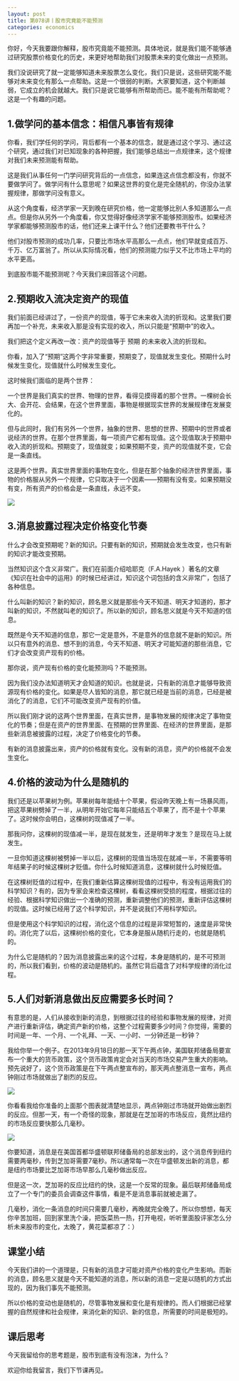 ```yaml
---
layout: post
title: 第078讲丨股市究竟能不能预测
categories: economics
---
```


你好，今天我要跟你解释，股市究竟能不能预测。具体地说，就是我们能不能够通过研究股票价格变化的历史，来更好地帮助我们对股票未来的变化做出一点预测。

我们没说研究了就一定能够知道未来股票怎么变化，我们只是说，这些研究能不能够对未来变化有那么一点帮助。这是一个很弱的判断。大家要知道，这个判断越弱，它成立的机会就越大。我们只是说它能够有所帮助而已。能不能有所帮助呢？这是一个有趣的问题。

## 1.做学问的基本信念：相信凡事皆有规律

你看，我们学任何的学问，背后都有一个基本的信念，就是通过这个学习、通过这个研究，通过我们对已知现象的各种把握，我们能够总结出一点规律来，这个规律对我们未来预测能有帮助。

这是我们从事任何一门学问研究背后的一点信念，如果连这点信念都没有，你就不要做学问了。做学问有什么意思呢？如果这世界的变化是完全随机的，你没办法掌握规律，那做学问没有意义。

从这个角度看，经济学家一天到晚在研究价格，他一定能够比别人多知道那么一点点。但是你从另外一个角度看，你又觉得好像经济学家不能够预测股市。如果经济学家都能够预测股市的话，他们还来上课干什么？他们还要教书干什么？

他们对股市预测的成功几率，只要比市场水平高那么一点点，他们早就变成百万、千万、亿万富翁了。所以从实际情况看，他们的预测能力似乎又不比市场上平均的水平更高。

到底股市能不能预测呢？今天我们来回答这个问题。

## 2.预期收入流决定资产的现值

我们前面已经讲过了，一份资产的现值，等于它未来收入流的折现和。这里我们要再加一个补充，未来收入那是没有实现的收入，所以只能是“预期中”的收入。

我们把这个定义再改一改：资产的现值等于 预期 的未来收入流的折现和。

你看，加入了“预期”这两个字非常重要，预期变了，现值就发生变化。预期什么时候发生变化，现值就什么时候发生变化。

这时候我们面临的是两个世界：

一个世界是我们真实的世界、物理的世界，看得见摸得着的那个世界。一棵树会长大、会开花、会结果，在这个世界里面，事物是根据现实世界的发展规律在发展变化的。

但与此同时，我们有另外一个世界，抽象的世界、思想的世界、预期中的世界或者说经济的世界。在那个世界里面，每一项资产它都有现值。这个现值取决于预期中收入流的折现和。预期变了，现值就变；如果预期不变，资产的现值就不变，它会是一条直线。

这是两个世界。真实世界里面的事物在变化，但是在那个抽象的经济世界里面，事物的价格服从另外一个规律，它只取决于一个因素——预期有没有变。如果预期没有变，所有资产的价格会是一条直线，永远不变。

![](/assets/economics/images/2017/07/04/a.png)

## 3.消息披露过程决定价格变化节奏

什么才会改变预期呢？新的知识。只要有新的知识，预期就会发生改变，也只有新的知识才能改变预期。

当然知识这个含义非常广。我们在前面介绍哈耶克（F.A.Hayek ）著名的文章《知识在社会中的运用》的时候已经讲过，知识这个词包括的含义非常广，包括了各种信息。

什么叫新的知识？新的知识，顾名思义就是那些今天不知道、明天才知道的，那才叫新的知识，不然就叫老的知识了。所以新的知识，顾名思义就是今天不知道的信息。

既然是今天不知道的信息，那它一定是意外，不是意外的信息就不是新的知识。所以只有意外的消息、想不到的消息，今天不知道、明天才可能知道的那些消息，它们才会改变资产现有的价格。

那你说，资产现有价格的变化能预测吗？不能预测。

因为我们没办法知道明天才会知道的知识。也就是说，只有新的消息才能够导致资源现有价格的变化。如果是尽人皆知的消息，那它就已经是当前的消息，已经是被消化了的消息，它们不可能改变资产现有的价值。

所以我们刚才说的这两个世界里面，在真实世界，是事物发展的规律决定了事物变化的节奏；但是在资产的世界里面、在预期的世界里面、在经济的世界里面，是那些新消息被披露的过程，决定了价格变化的节奏。

有新的消息披露出来，资产的价格就有变化。没有新的消息，资产的价格就不会发生变化。

## 4.价格的波动为什么是随机的

我们还是以苹果树为例。苹果树每年能结十个苹果，假设昨天晚上有一场暴风雨，把这苹果树劈掉了一半，从明年开始它每年只能结五个苹果了，而不是十个苹果了。这时候你会明白，这棵树的现值减了一半。

那我问你，这棵树的现值减一半，是现在就发生，还是明年才发生？是现在马上就发生。

一旦你知道这棵树被劈掉一半以后，这棵树的现值当场现在就减一半，不需要等明年结果子的时候这棵树才贬值。你什么时候知道消息，这棵树就什么时候贬值。

在这棵树贬值的过程中，在我们重新估算这棵树现值的过程中，有没有运用我们的科学知识？有的，因为专家会来检查这棵树，看看这棵树受损的程度，根据过往的经验、根据科学知识做出一个准确的预测，重新调整他们的预测，重新评估这棵树的现值。这时候已经用了这个科学知识，并不是说我们不用科学知识。

但是使用这个科学知识的过程，消化这个信息的过程是非常短暂的，速度是非常快的。消化完了以后，这棵树价格的变化，它本身是服从随机行走的，也就是随机的。

为什么它是随机的？因为消息披露出来的这个过程，本身是随机的，是不可预测的，所以我们看到，价格的波动是随机的。虽然它背后蕴含了对科学规律的消化过程。

## 5.人们对新消息做出反应需要多长时间？

有意思的是，人们从接收到新的消息，到根据过往的经验和事物发展的规律，对资产进行重新评估，确定资产新的价格，这整个过程需要多少时间？你觉得，需要的时间是一年、一个月、一个礼拜、一天、一小时、一分钟还是一秒钟？

我给你举一个例子。在2013年9月18日的那一天下午两点钟，美国联邦储备局要宣布一个重大的货币政策，这个货币政策肯定会对当天的市场交易产生重大的影响。预先说好了，这个货币政策是在下午两点整宣布的，那天两点整消息一宣布，两点钟刚过市场就做出了剧烈的反应。

![](/assets/economics/images/2017/07/04/b.png)

你看看我给你准备的上面那个图表就清楚地显示，两点钟刚过市场就开始做出剧烈的反应。但那一天，有一个奇怪的现象，那就是在芝加哥的市场反应，竟然比纽约的市场反应要快那么几毫秒。

![](/assets/economics/images/2017/07/04/c.png)

你要知道，消息是在美国首都华盛顿联邦储备局的总部发出的，这个消息传到纽约需要两毫秒，传到芝加哥需要7毫秒。所以通常每一次在华盛顿发出新的消息，都是纽约市场要比芝加哥市场早那么几毫秒做出反应。

但是这一次，芝加哥的反应比纽约的快，这是一个反常的现象。最后联邦储备局成立了一个专门的委员会调查这件事情，看是不是消息事前就被走漏了。

几毫秒，消化一条消息的时间只需要几毫秒，再晚就完全晚了。所以你想想，每天你辛苦加班，回到家里洗个澡，把饭菜热一热，打开电视，听听里面股评家怎么分析未来股市的变化，太晚了，黄花菜都凉了：）

## 课堂小结

今天我们讲的一个道理是，只有新的消息才可能对资产价格的变化产生影响。而新的消息，顾名思义就是今天不能知道的消息，所以新的消息一定是以随机的方式出现的，因为我们事先不能预测。

所以价格的变动也是随机的，尽管事物发展和变化是有规律的。而人们根据已经掌握的自然规律和社会规律，来消化新的知识、新的信息，所需要的时间是极短的。

## 课后思考

今天我留给你的思考题是，股市到底有没有泡沫，为什么？

欢迎你给我留言，我们下节课再见。
